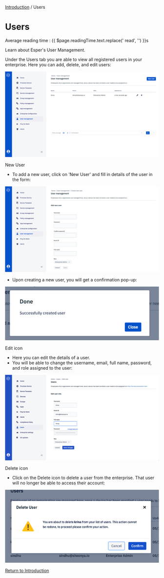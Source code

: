 [Introduction](../../console.md) / Users

# Users
<div class="avg-reading-time" style="margin-top: 0rem;">Average reading time : {{ $page.readingTime.text.replace(' read', '') }}s</div>


Learn about Esper's User Management.

Under the Users tab you are able to view all registered users in your enterprise. Here you can add, delete, and edit users:

![User Management](../../assets/OLD_DASHBOARD/1_UM.png)

New User

*   To add a new user, click on 'New User' and fill in details of the user in the form:

![User Management](../../assets/OLD_DASHBOARD/2_UM.png)

*   Upon creating a new user, you will get a confirmation pop-up:

![User Management](../../assets/OLD_DASHBOARD/3_UM.png)

Edit icon

*   Here you can edit the details of a user.
*   You will be able to change the username, email, full name, password, and role assigned to the user:

![User Management](../../assets/OLD_DASHBOARD/4_UM.png)

Delete icon

*   Click on the Delete icon to delete a user from the enterprise. That user will no longer be able to access their account:

![User Management](../../assets/OLD_DASHBOARD/5_UM.png)

[Return to Introduction](../index.md)
